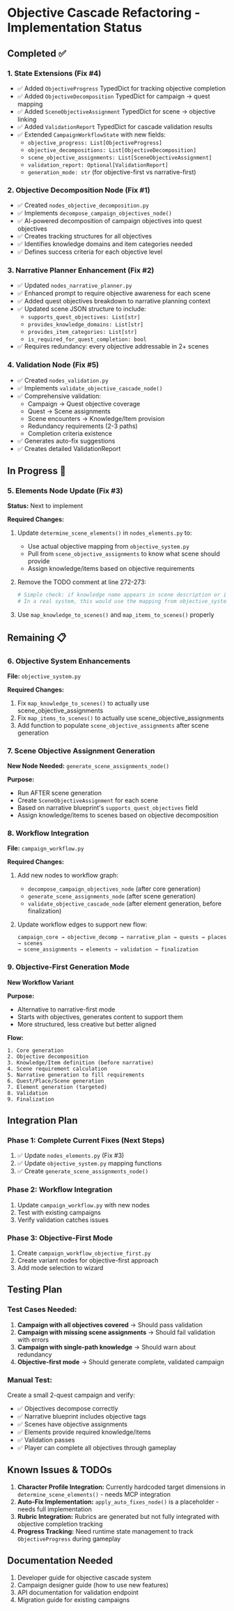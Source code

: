 # Objective Cascade Refactoring - Implementation Status

## Completed ✅

### 1. State Extensions (Fix #4)
- ✅ Added `ObjectiveProgress` TypedDict for tracking objective completion
- ✅ Added `ObjectiveDecomposition` TypedDict for campaign → quest mapping
- ✅ Added `SceneObjectiveAssignment` TypedDict for scene → objective linking
- ✅ Added `ValidationReport` TypedDict for cascade validation results
- ✅ Extended `CampaignWorkflowState` with new fields:
  - `objective_progress: List[ObjectiveProgress]`
  - `objective_decompositions: List[ObjectiveDecomposition]`
  - `scene_objective_assignments: List[SceneObjectiveAssignment]`
  - `validation_report: Optional[ValidationReport]`
  - `generation_mode: str` (for objective-first vs narrative-first)

### 2. Objective Decomposition Node (Fix #1)
- ✅ Created `nodes_objective_decomposition.py`
- ✅ Implements `decompose_campaign_objectives_node()`
- ✅ AI-powered decomposition of campaign objectives into quest objectives
- ✅ Creates tracking structures for all objectives
- ✅ Identifies knowledge domains and item categories needed
- ✅ Defines success criteria for each objective level

### 3. Narrative Planner Enhancement (Fix #2)
- ✅ Updated `nodes_narrative_planner.py`
- ✅ Enhanced prompt to require objective awareness for each scene
- ✅ Added quest objectives breakdown to narrative planning context
- ✅ Updated scene JSON structure to include:
  - `supports_quest_objectives: List[str]`
  - `provides_knowledge_domains: List[str]`
  - `provides_item_categories: List[str]`
  - `is_required_for_quest_completion: bool`
- ✅ Requires redundancy: every objective addressable in 2+ scenes

### 4. Validation Node (Fix #5)
- ✅ Created `nodes_validation.py`
- ✅ Implements `validate_objective_cascade_node()`
- ✅ Comprehensive validation:
  - Campaign → Quest objective coverage
  - Quest → Scene assignments
  - Scene encounters → Knowledge/Item provision
  - Redundancy requirements (2-3 paths)
  - Completion criteria existence
- ✅ Generates auto-fix suggestions
- ✅ Creates detailed ValidationReport

## In Progress 🚧

### 5. Elements Node Update (Fix #3)
**Status:** Next to implement

**Required Changes:**
1. Update `determine_scene_elements()` in `nodes_elements.py` to:
   - Use actual objective mapping from `objective_system.py`
   - Pull from `scene_objective_assignments` to know what scene should provide
   - Assign knowledge/items based on objective requirements

2. Remove the TODO comment at line 272-273:
   ```python
   # Simple check: if knowledge name appears in scene description or is generic
   # In a real system, this would use the mapping from objective_system
   ```

3. Use `map_knowledge_to_scenes()` and `map_items_to_scenes()` properly

## Remaining 📋

### 6. Objective System Enhancements
**File:** `objective_system.py`

**Required Changes:**
1. Fix `map_knowledge_to_scenes()` to actually use scene_objective_assignments
2. Fix `map_items_to_scenes()` to actually use scene_objective_assignments
3. Add function to populate `scene_objective_assignments` after scene generation

### 7. Scene Objective Assignment Generation
**New Node Needed:** `generate_scene_assignments_node()`

**Purpose:**
- Run AFTER scene generation
- Create `SceneObjectiveAssignment` for each scene
- Based on narrative blueprint's `supports_quest_objectives` field
- Assign knowledge/items to scenes based on objective decomposition

### 8. Workflow Integration
**File:** `campaign_workflow.py`

**Required Changes:**
1. Add new nodes to workflow graph:
   - `decompose_campaign_objectives_node` (after core generation)
   - `generate_scene_assignments_node` (after scene generation)
   - `validate_objective_cascade_node` (after element generation, before finalization)

2. Update workflow edges to support new flow:
   ```
   campaign_core → objective_decomp → narrative_plan → quests → places → scenes
   → scene_assignments → elements → validation → finalization
   ```

### 9. Objective-First Generation Mode
**New Workflow Variant**

**Purpose:**
- Alternative to narrative-first mode
- Starts with objectives, generates content to support them
- More structured, less creative but better aligned

**Flow:**
```
1. Core generation
2. Objective decomposition
3. Knowledge/Item definition (before narrative)
4. Scene requirement calculation
5. Narrative generation to fill requirements
6. Quest/Place/Scene generation
7. Element generation (targeted)
8. Validation
9. Finalization
```

## Integration Plan

### Phase 1: Complete Current Fixes (Next Steps)
1. ✅ Update `nodes_elements.py` (Fix #3)
2. ✅ Update `objective_system.py` mapping functions
3. ✅ Create `generate_scene_assignments_node()`

### Phase 2: Workflow Integration
1. Update `campaign_workflow.py` with new nodes
2. Test with existing campaigns
3. Verify validation catches issues

### Phase 3: Objective-First Mode
1. Create `campaign_workflow_objective_first.py`
2. Create variant nodes for objective-first approach
3. Add mode selection to wizard

## Testing Plan

### Test Cases Needed:
1. **Campaign with all objectives covered** → Should pass validation
2. **Campaign with missing scene assignments** → Should fail validation with errors
3. **Campaign with single-path knowledge** → Should warn about redundancy
4. **Objective-first mode** → Should generate complete, validated campaign

### Manual Test:
Create a small 2-quest campaign and verify:
- ✅ Objectives decompose correctly
- ✅ Narrative blueprint includes objective tags
- ✅ Scenes have objective assignments
- ✅ Elements provide required knowledge/items
- ✅ Validation passes
- ✅ Player can complete all objectives through gameplay

## Known Issues & TODOs

1. **Character Profile Integration:** Currently hardcoded target dimensions in `determine_scene_elements()` - needs MCP integration
2. **Auto-Fix Implementation:** `apply_auto_fixes_node()` is a placeholder - needs full implementation
3. **Rubric Integration:** Rubrics are generated but not fully integrated with objective completion tracking
4. **Progress Tracking:** Need runtime state management to track `ObjectiveProgress` during gameplay

## Documentation Needed

1. Developer guide for objective cascade system
2. Campaign designer guide (how to use new features)
3. API documentation for validation endpoint
4. Migration guide for existing campaigns
